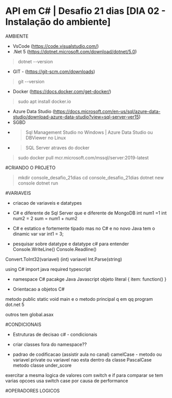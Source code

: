 # API em C# | Desafio 21 dias [DIA 02 - Instalação do ambiente]
AMBIENTE
- VsCode (https://code.visualstudio.com/)
- .Net 5 (https://dotnet.microsoft.com/download/dotnet/5.0)
> dotnet --version 
- GIT - (https://git-scm.com/downloads)
> git --version
- Docker (https://docs.docker.com/get-docker/)
> sudo apt install docker.io
- Azure Data Studio (https://docs.microsoft.com/en-us/sql/azure-data-studio/download-azure-data-studio?view=sql-server-ver15)
- SGBD 
- > Sql Management Studio no Windows | Azure Data Studio ou  DBViewer no Linux
- > SQL Server atraves do docker
> sudo docker pull mcr.microsoft.com/mssql/server:2019-latest



#CRIANDO O PROJETO
> mkdir console_desafio_21dias
> cd console_desafio_21dias
> dotnet new console
> dotnet run

#VARIAVEIS
- criacao de variaveis e datatypes
- C# e diferente de Sql Server que e diferente de MongoDB
  int num1 =1
  int num2 = 2
  sum = num1 + num2

- C# e estatico e fortemente tipado mas no C# e no novo Java tem o dinamic var
  var int1 = 3;

- pesquisar sobre datatype e datatype c# para entender
Console.WriteLine()
Console.Readline()

Convert.ToInt32(variavel)
(int) variavel
Int.Parse(string)

using C#
import java
required typescript

- namespace C#
  pacakge Java
  Javascript objeto literal {
  item: function()
  }

- Orientacao a objetos C#

metodo public static void main e o metodo principal q em qq program dot.net 5

outros tem global.asax



#CONDICIONAIS
- Estruturas de decisao c# - condicionais

- criar classes fora do namespace??

- padrao de codificacao (assistir aula no canal)
  camelCase - metodo ou variavel private ou variavel nao esta dentro da classe
  PascalCase metodo classe
  under_score

exercitar a mesma logica de valores com switch e if para comparar
se tem varias opcoes usa switch case por causa de performance


#OPERADORES LOGICOS
